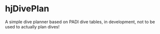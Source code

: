 # hjDivePlan
A simple dive planner based on PADI dive tables, in development, not to be used to actually plan dives!
